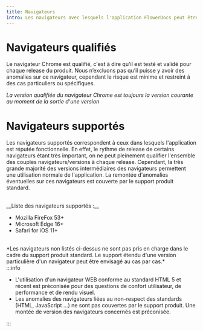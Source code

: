 ```yaml
---
title: Navigateurs
intro: Les navigateurs avec lesquels l'application FlowerDocs peut être utilisée sont classifiés en deux catégories.
---
```


# Navigateurs qualifiés

Le navigateur Chrome est qualifié, c'est à dire qu'il est testé et validé pour chaque release du produit. Nous n’excluons pas qu’il puisse y avoir des anomalies sur ce navigateur, cependant le risque est minime et restreint à des cas particuliers ou spécifiques.

*La version qualifiée du navigateur Chrome est toujours la version courante au moment de la sortie d'une version*


# Navigateurs supportés

Les navigateurs supportés correspondent à ceux dans lesquels l'application est réputée fonctionnelle. En effet, le rythme de release de certains navigateurs étant très important, on ne peut pleinement qualifier l'ensemble des couples navigateurs/versions à chaque release. Cependant, la très grande majorité des versions intermédiaires des navigateurs permettent une utilisation normale de l'application. La remontée d'anomalies éventuelles sur ces navigateurs est couverte par le support produit standard.

<br/>
__Liste des navigateurs supportés :__ 

* Mozilla FireFox 53+
* Microsoft Edge 16+
* Safari for iOS 11+

<br/>
*Les navigateurs non listés ci-dessus ne sont pas pris en charge dans le cadre du support produit standard. Le support étendu d'une version particulière d'un navigateur peut être envisagé au cas par cas.*
  

<br/>
:::info

* L'utilisation d'un navigateur WEB conforme au standard HTML 5 et récent est préconisée pour des questions de confort utilisateur, de performance et de rendu visuel.
* Les anomalies des navigateurs liées au non-respect des standards (HTML, JavaScript ...) ne sont pas couvertes par le support produit. Une montée de version des navigateurs concernés est préconisée.

:::